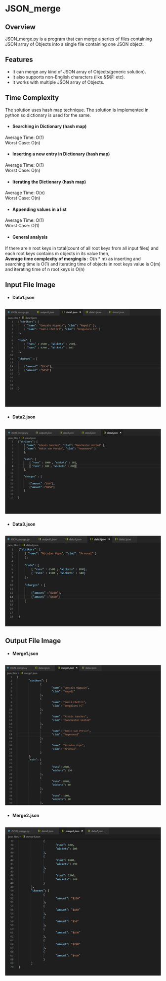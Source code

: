 # JSON_merge

Overview
----------
JSON_merge.py is a program that can merge a series of files containing JSON array of Objects into a single file containing one JSON object.

Features
----------
* It can merge any kind of JSON array of Objects(generic solution).
* It also supports non-English characters (like &$@! etc).
* It works with multiple JSON array of Objects.

Time Complexity
----------------
The solution uses hash map technique. The solution is implemented in python so dictionary is used for the same.
* #### Searching in Dictionary (hash map)
Average Time: O(1) <br/>
Worst Case: O(n)  <br/>
* #### Inserting a new entry in Dictionary (hash map)
Average Time: O(1) <br/>
Worst Case: O(n)  <br/>
* #### Iterating the Dictionary (hash map)
Average Time: O(n)  <br/>
Worst Case: O(n)  <br/>
* #### Appending values in a list
Average Time: O(1)  <br/>
Worst Case: O(1)  <br/>

* #### General analysis
If there are n root keys in total(count of all root keys from all input files) and each root keys contains m objects in its value
then, <br/>
<b> Average time complexity of merging is </b> : O(n * m) as inserting and searching time is O(1) and iterating time of objects in root keys value is O(m) and iterating time of n root keys is O(n)

Input File Image
---------------
* #### Data1.json

![Data1](data1.png?raw=true "Optional Title")
-----------------------------------------------

* #### Data2.json

![Data2](data2.png?raw=true "Optional Title")
-----------------------------------------------

* #### Data3.json

![Data3](data3.png?raw=true "Optional Title")
-----------------------------------------------

Output File Image
---------------
* #### Merge1.json

![Merge1](merge1_1.png?raw=true "Optional Title")
-----------------------------------------------

* #### Merge2.json

![Merge2](merge1_2.png?raw=true "Optional Title")
-----------------------------------------------

